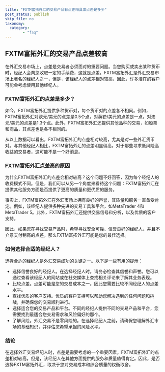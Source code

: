 ```yaml
---
title: "FXTM富拓外汇的交易产品有点差吗具体点差是多少"
post_status: publish
skip_file: no
taxonomy:
  category:
        - "faq"
---
```


## FXTM富拓外汇的交易产品点差较高

在外汇交易市场上，点差是交易者必须面对的重要问题。当您购买或卖出某种货币时，经纪人会向您收取一定的手续费，这就是点差。FXTM富拓外汇是外汇交易市场上著名的经纪人之一，但是，该经纪人的点差相对较高，因此，许多潜在的客户可能会考虑使用其他经纪人。

### FXTM富拓外汇的点差是多少？

如今，FXTM富拓外汇提供多种货币对，每个货币对的点差各不相同。例如，FXTM富拓外汇对欧元/美元的点差是0.5个点，对英镑/美元的点差是一点，对澳元/美元的点差是1.3个点。此外，FXTM富拓外汇还提供其他品种的交易，如股票和商品，其点差也是各不相同的。

从以上数据可以看出，FXTM富拓外汇的点差相对较高，尤其是对一些外汇货币对。与其他经纪人相比，FXTM富拓外汇的点差明显偏高，对于那些寻求低风险高收益的交易者，这可能不是一个好消息。

### FXTM富拓外汇点差高的原因

为什么FXTM富拓外汇的点差会相对较高？这个问题不好回答，因为每个经纪人的收费模式不同。但是，我们可以从另一个角度来看待这个问题：FXTM富拓外汇在提供其他服务方面是否提供了更高的质量和更优质的服务。

事实上，FXTM富拓外汇在外汇市场上拥有良好的声誉，其质量和服务一直备受肯定。例如，该经纪人提供多种先进的交易工具和平台，如MetaTrader 4和MetaTrader 5。此外，FXTM富拓外汇还提供交易信号和分析，以及优质的客户支持。

因此，如果您在寻找交易产品时，希望寻找安全可靠、信誉良好的经纪人，并且不介意支付稍高的点差，那么FXTM富拓外汇可能是您的最佳选择。

### 如何选择合适的经纪人？

选择合适的经纪人是外汇交易成功的关键之一。以下是一些有用的提示：

- 选择信誉良好的经纪人。在选择经纪人时，请务必检查其信誉和声誉。您可以通过查看该经纪人的网站或在社交媒体上查找相关评论来了解其业务表现。
- 比较点差。点差可能是您的交易成本之一，因此您需要比较不同经纪人的点差水平。
- 查找优质的客户支持。优质的客户支持可以帮助您解决遇到的任何问题和挑战，并确保您的交易顺利进行。
- 选择适合您的交易产品和平台。不同的经纪人提供不同的交易产品和平台，您需要找到最适合您交易需求和风险偏好的那个。
- 了解风险。外汇交易不是零风险的。在选择经纪人之前，请确保您理解外汇市场的基础知识，并评估您希望承担的风险水平。

### 结论

在选择外汇交易经纪人时，点差是需要考虑的一个重要因素。FXTM富拓外汇的点差相对较高，但是，该经纪人在其他方面提供的服务和质量值得肯定。因此，是否选择FXTM富拓外汇，取决于您对交易成本和综合质量的权衡取舍。
